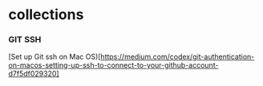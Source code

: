 # collections

### GIT SSH

[Set up Git ssh on Mac OS)[https://medium.com/codex/git-authentication-on-macos-setting-up-ssh-to-connect-to-your-github-account-d7f5df029320]
